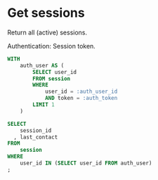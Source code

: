 # Get sessions

Return all (active) sessions.

Authentication: Session token.

```sql
WITH
    auth_user AS (
        SELECT user_id
        FROM session
        WHERE
            user_id = :auth_user_id
            AND token = :auth_token
        LIMIT 1
    )

SELECT
    session_id
  , last_contact
FROM
    session
WHERE
    user_id IN (SELECT user_id FROM auth_user)
;
```
